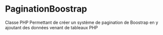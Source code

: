 # PaginationBoostrap

Classe PHP Permettant de créer un système de pagination de Boostrap en y ajoutant des données venant de tableaux PHP

